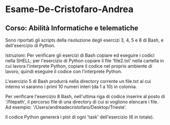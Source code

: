 # Esame-De-Cristofaro-Andrea
## Corso: Abilità Informatiche e telematiche

Sono riportati gli scripts della risoluzione degli esercizi 3, 4, 5 e 8 di Bash, e dell'esercizio di Python. 

Istruzioni:
Per verificare gli esercizi di Bash copiare ed eseguire i codici nella SHELL; per l'esercizio di Python copiare il file 'file2.txt' nella cartella in cui lavora l'interprete Python, copiare il codice nel proprio ambiente di lavoro, quindi eseguire il codice con l'interprete Python.

L'esercizio 5 di Bash produrrà nella directory corrente un file.txt al cui interno vi saranno i primi 10 numeri interi (da 1 a 10) in colonna. 

Per verificare l'esercizio 8 Bash, nell'ultima riga di codice inserire al posto di '/filepath', il percorso file di una directory di cui si vogliono elencare i file. Ad esempio: '/Users/andreadecristofaro/Desktop/Trieste'.

Il codice Python genererà i plot di ogni 'task' dell'esercizio (6 in totale).
